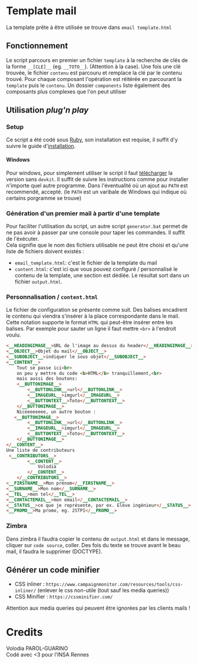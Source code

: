 # Template mail
La template prête à être utilisée se trouve dans `email template.html`

## Fonctionnement
Le script parcours en premier un fichier `template` à la recherche de clés de la forme `__[CLE]__` (eg. `__TOTO__`). (Attention à la case). Une fois une clé trouvée, le fichier `contenu` est parcouru et remplace la clé par le contenu trouvé. Pour chaque composant l'opération est réitérée en parcourant la `template` puis le `contenu`. Un dossier `components` liste également des composants plus complexes que l'on peut utiliser

## Utilisation <i>plug'n play</i>
### Setup
Ce script a été codé sous [Ruby](www.ruby-lang.org), son installation est requise, il suffit d'y suivre le guide d'[installation](www.ruby-lang.org/en/downloads/).
#### Windows
Pour windows, pour simplement utiliser le script il faut [télécharger](https://rubyinstaller.org/downloads/) la version sans `devkit`. Il suffit de suivre les instructions comme pour installer n'importe quel autre programme. Dans l'éventualité où un ajout au `PATH` est recommendé, accepté. (le `PATH` est un varibale de Windows qui indique où certains porgramme se trouve)

### Génération d'un premier mail à partir d'une template
Pour faciliter l'utilisation du script, un autre script `generator.bat` permet de ne pas avoir à passer par une console pour taper les commandes. Il suffit de l'éxécuter.<br>
Cela signifie que le nom des fichiers utilisable ne peut être choisi et qu'une liste de fichiers doivent existés :
- `email_template.html`: c'est le fichier de la template du mail
- `content.html`: c'est ici que vous pouvez configuré / personnalisé le contenu de la template, une section est dédiée.
Le résultat sort dans un fichier `output.html`.

### Personnalisation / `content.html`
Le fichier de configuration se présente comme suit. Des balises encadrent le contenu qui viendra s'insérer à la place correspondante dans le mail.<br>
Cette notation supporte le format `HTML` qui peut-être insérer entre les balises. Par exemple pour sauter un ligne il faut mettre `<br>` à l'endroit voulu.

```html
<__HEADINGIMAGE__>URL de l'image au dessus du header</__HEADINGIMAGE__>
<__OBJECT__>Objet du mail</__OBJECT__>
<__SUBOBJECT__>indiquer le sous objet</__SUBOBJECT__>
<__CONTENT__>
    Tout se passe ici<br>
    on peu y mettre du code <b>HTML</b> tranquillement,<br>
    mais aussi des boutons:
    <__BUTTONIMAGE__>
        <__BUTTONLINK__>url</__BUTTONLINK__>
        <__IMAGEURL__>imgurl</__IMAGEURL__>
        <__BUTTONTEXT__>Toto</__BUTTONTEXT__>
    </__BUTTONIMAGE__>
    Niceeeeeeee, un autre bouton :
   <__BUTTONIMAGE__>
        <__BUTTONLINK__>url</__BUTTONLINK__>
        <__IMAGEURL__>imgurl</__IMAGEURL__>
        <__BUTTONTEXT__>Toto</__BUTTONTEXT__>
    </__BUTTONIMAGE__>
</__CONTENT__>
Une liste de contributeurs
 <__CONTRIBUTORS__>
        <__CONTENT__>
            Volodia
        </__CONTENT__>
    </__CONTRIBUTORS__>
<__FIRSTNAME__>Mon prénom</__FIRSTNAME__>
<__SURNAME__>Mon nom</__SURNAME__>
<__TEL__>mon tel</__TEL__>
<__CONTACTEMAIL__>mon email</__CONTACTEMAIL__>
<__STATUS__>ce que je représente, par ex. Elève ingénieur</__STATUS__>
<__PROMO__>Ma promo, eg. 2STPI</__PROMO__>
```
### Zimbra
Dans zimbra il faudra copier le contenu de `output.html` et dans le message, cliquer sur `code source`, coller. Des fois du texte se trouve avant le beau mail, il faudra le supprimer (DOCTYPE).

## Générer un code minifier
- CSS inliner : `https://www.campaignmonitor.com/resources/tools/css-inliner/` (enlever le css non-utile (tout sauf les media queries))
- CSS Minifier : `https://cssminifier.com/`

Attention aux media queries qui peuvent être ignorées par les clients mails !

# Credits
Volodia PAROL-GUARINO<br>
Codé avec <3 pour l'INSA Rennes